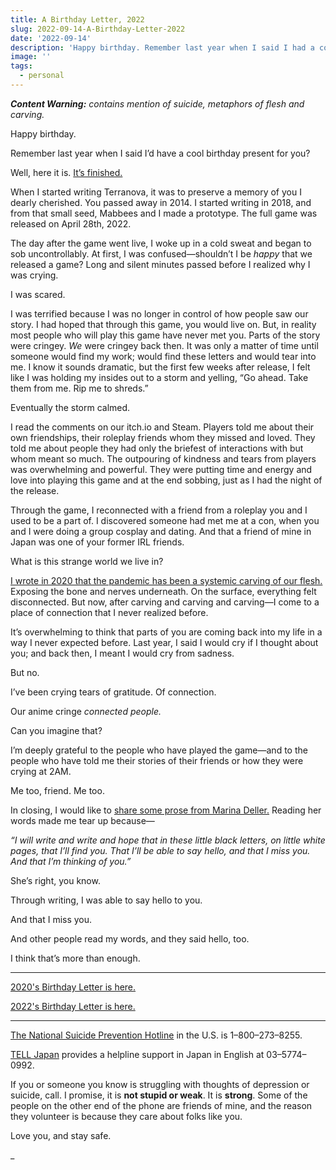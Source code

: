 ```yaml
---
title: A Birthday Letter, 2022
slug: 2022-09-14-A-Birthday-Letter-2022
date: '2022-09-14'
description: 'Happy birthday. Remember last year when I said I had a cool birthday present for you?'
image: ''
tags:
  - personal
---
```


_**Content Warning:** contains mention of suicide, metaphors of flesh and carving._

Happy birthday.

Remember last year when I said I’d have a cool birthday present for you?

Well, here it is. [It’s finished.](https://playterranova.com/)

When I started writing Terranova, it was to preserve a memory of you I dearly cherished. You passed away in 2014. I started writing in 2018, and from that small seed, Mabbees and I made a prototype. The full game was released on April 28th, 2022.

The day after the game went live, I woke up in a cold sweat and began to sob uncontrollably. At first, I was confused—shouldn’t I be _happy_ that we released a game? Long and silent minutes passed before I realized why I was crying.

I was scared.

I was terrified because I was no longer in control of how people saw our story. I had hoped that through this game, you would live on. But, in reality most people who will play this game have never met you. Parts of the story were cringey. _We_ were cringey back then. It was only a matter of time until someone would find my work; would find these letters and would tear into me. I know it sounds dramatic, but the first few weeks after release, I felt like I was holding my insides out to a storm and yelling, “Go ahead. Take them from me. Rip me to shreds.”

Eventually the storm calmed.

I read the comments on our itch.io and Steam. Players told me about their own friendships, their roleplay friends whom they missed and loved. They told me about people they had only the briefest of interactions with but whom meant so much. The outpouring of kindness and tears from players was overwhelming and powerful. They were putting time and energy and love into playing this game and at the end sobbing, just as I had the night of the release.

Through the game, I reconnected with a friend from a roleplay you and I used to be a part of. I discovered someone had met me at a con, when you and I were doing a group cosplay and dating. And that a friend of mine in Japan was one of your former IRL friends.

What is this strange world we live in?

[I wrote in 2020 that the pandemic has been a systemic carving of our flesh.](/posts/2020-09-14-A-Birthday-Letter-2020.html) Exposing the bone and nerves underneath. On the surface, everything felt disconnected. But now, after carving and carving and carving—I come to a place of connection that I never realized before.

It’s overwhelming to think that parts of you are coming back into my life in a way I never expected before. Last year, I said I would cry if I thought about you; and back then, I meant I would cry from sadness.

But no.

I’ve been crying tears of gratitude. Of connection.

Our anime cringe _connected people._

Can you imagine that?

I’m deeply grateful to the people who have played the game—and to the people who have told me their stories of their friends or how they were crying at 2AM.

Me too, friend. Me too.

In closing, I would like to [share some prose from Marina Deller.](https://www.babyteethjournal.com/home/marinadeller) Reading her words made me tear up because—

_“I will write and write and hope that in these little black letters, on little white pages, that I’ll find you. That I’ll be able to say hello, and that I miss you. And that I’m thinking of you.”_

She’s right, you know.

Through writing, I was able to say hello to you.

And that I miss you.

And other people read my words, and they said hello, too.

I think that’s more than enough.

---

[2020's Birthday Letter is here.](/blog/posts/2020-09-14-A-Birthday-Letter-2020/)

[2022's Birthday Letter is here.](/blog/posts/2022-09-14-A-Birthday-Letter-2022/)

---

[The National Suicide Prevention Hotline](https://suicidepreventionlifeline.org/) in the U.S. is 1–800–273–8255.

[TELL Japan](https://telljp.com/lifeline/) provides a helpline support in Japan in English at 03–5774–0992.

If you or someone you know is struggling with thoughts of depression or suicide, call. I promise, it is **not stupid or weak**. It is **strong**. Some of the people on the other end of the phone are friends of mine, and the reason they volunteer is because they care about folks like you.

Love you, and stay safe.

_
